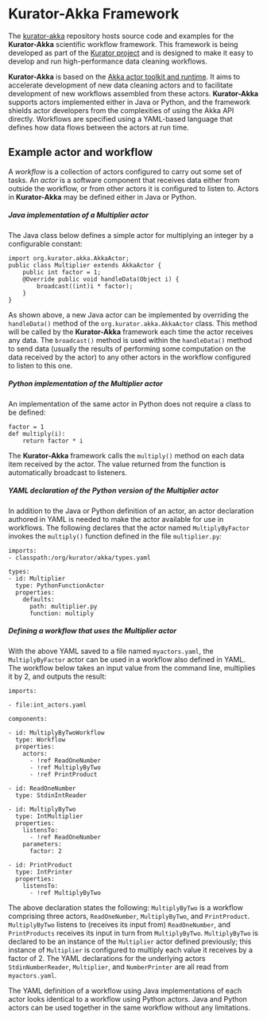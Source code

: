 Kurator-Akka Framework
======================

The [kurator-akka](https://github.com/kurator-org/kurator-akka) repository hosts source code and examples for the **Kurator-Akka** scientific workflow framework.  This framework is being developed as part of the [Kurator project](http://wiki.datakurator.net/web/Kurator) and is designed to make it easy to develop and run high-performance data cleaning workflows.


**Kurator-Akka** is based on the [Akka actor toolkit and runtime](http://akka.io).  It aims to accelerate development of new data cleaning actors and to facilitate development of new workflows assembled from these actors.  **Kurator-Akka** supports actors implemented either in Java or Python, and the framework shields actor developers from the complexities of using the Akka API directly.  Workflows are specified using a YAML-based language that defines how data flows between the actors at run time.

Example actor and workflow
--------------------------

A *workflow* is a collection of actors configured to carry out some set of tasks.  An *actor* is a software component that receives data either from outside the workflow, or from other actors it is configured to listen to. Actors in **Kurator-Akka** may be defined either in Java or Python.

##### Java implementation of a Multiplier actor

The Java class below defines a simple actor for multiplying an integer by a configurable constant:

    import org.kurator.akka.AkkaActor;
    public class Multiplier extends AkkaActor {
        public int factor = 1;
        @Override public void handleData(Object i) {
        	broadcast((int)i * factor);
        }
    }

As shown above, a new Java actor can be implemented by overriding the `handleData()` method of the `org.kurator.akka.AkkaActor` class.  This method will be called by the **Kurator-Akka** framework each time the actor receives any data.  The `broadcast()` method is used within the `handleData()` method to send data (usually the results of performing some computation on the data received by the actor) to any other actors in the workflow configured to listen to this one.

##### Python implementation of the Multiplier actor

An implementation of the same actor in Python does not require a class to be defined:

    factor = 1
    def multiply(i):
        return factor * i

The **Kurator-Akka** framework calls the `multiply()` method on each data item received by the actor.  The value returned from the function is automatically broadcast to listeners.

##### YAML declaration of the Python version of the Multiplier actor

In addition to the Java or Python definition of an actor, an actor declaration authored in YAML is needed to make the actor available for use in workflows.  The following declares that the actor named `MultiplyByFactor` invokes the `multiply()` function defined in the file `multiplier.py`:

    imports:
    - classpath:/org/kurator/akka/types.yaml

    types:
    - id: Multiplier
      type: PythonFunctionActor
      properties:
        defaults:
          path: multiplier.py
          function: multiply

##### Defining a workflow that uses the Multiplier actor

With the above YAML saved to a file named `myactors.yaml`, the `MultiplyByFactor` actor can be used in a workflow also defined in YAML. The workflow below takes an input value from the command line, multiplies it by 2, and outputs the result:

    imports:

    - file:int_actors.yaml

    components:

    - id: MultiplyByTwoWorkflow
      type: Workflow
      properties:
        actors:
          - !ref ReadOneNumber
          - !ref MultiplyByTwo
          - !ref PrintProduct

    - id: ReadOneNumber
      type: StdinIntReader

    - id: MultiplyByTwo
      type: IntMultiplier
      properties:
        listensTo:
          - !ref ReadOneNumber
        parameters:
          factor: 2

    - id: PrintProduct
      type: IntPrinter
      properties:
        listensTo:
          - !ref MultiplyByTwo

The above declaration states the following: `MultiplyByTwo` is a workflow comprising three actors, `ReadOneNumber`, `MultiplyByTwo`, and `PrintProduct`. `MultiplyByTwo` listens to (receives its input from) `ReadOneNumber`, and `PrintProducts` receives its input in turn from `MultiplyByTwo`.  `MultiplyByTwo` is declared to be an instance of the `Multiplier` actor defined previously; this instance of `Multiplier` is configured to multiply each value it receives by a factor of 2.  The YAML declarations for the underlying actors `StdinNumberReader`, `Multiplier`, and `NumberPrinter` are all read from `myactors.yaml`.

The YAML definition of a workflow using Java implementations of each actor looks identical to a workflow using Python actors.  Java and Python actors can be used together in the same workflow without any limitations.


